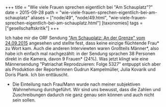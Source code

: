 +++
title = "Wie viele Frauen sprechen eigentlich bei \"Am Schauplatz\"?"
date = 2015-09-28
path = "wie-viele-frauen-sprechen-eigentlich-bei-am-schauplatz"
aliases = ["node/49", "node/49.html", "wie-viele-frauen-sprechen-eigentlich-bei-am-schauplatz.html"]
[taxonomies]
tags = ["gesellschaftskritik"]
+++

Ich habe mir die ORF Sendung <a href="http://tvthek.orf.at/program/Am-Schauplatz/1239/Am-Schauplatz-An-der-Grenze/10644782">"Am Schauplatz: An der Grenze" vom 24.09.2015</a> angesehen und stellte fest, dass keine einzige flüchtende Frau* zu Wort kam. Auch die anderen Interviewten waren Großteils Männer*, also habe ich einfach mal nachgezählt: in der Sendung sprachen 38 Personen direkt in die Kamera, davon 9 Frauen* (24%). Was jetzt klingt wie eine Männersendung "Patriachat Reprodzuieren: Folge 5327" entpuppt sich aber als Produktion der Reporterinnen Gudrun Kampelmüller, Julia Kovarik und Doris Plank. Ich bin enttäuscht.

* Die Einteilung nach Frau/Mann wurde nach meiner subjektiven Wahrnehmung durchgeführt. Wir sind uns bewusst, dass die Zahlen und Zuschreibungen dadurch nie ganz genau sein können und auch nicht sein sollen.
<!-- more -->
        